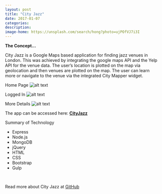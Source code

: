 ```yaml
---
layout: post
title: "City Jazz"
date: 2017-01-07
categories:
description:
image-home: https://unsplash.com/search/hong?photo=ujPOfVJ7i3I
---
```


**The Concept...**

<p>City Jazz is a Google Maps based application for finding jazz venues in London. This was achieved by integrating the google maps API and the Yelp API for the venue data. The user’s location is plotted on the map via geolocation and then venues are plotted on the map. The user can learn more or navigate to the venue via the integrated City Mapper widget.</p>

<!-- The site can be viewed here: [https://swishlists.herokuapp.com](https://swishlists.herokuapp.com) -->
Home Page
![alt text](http://i1174.photobucket.com/albums/r613/jgburton/Home_zpstubsqa5s.png "City Jazz Home Page")

Logged In
![alt text](http://i1174.photobucket.com/albums/r613/jgburton/Screen%20Shot%202017-03-10%20at%2014.03.37_zpsn7mljqte.png "Logged in")

More Details
![alt text](http://i1174.photobucket.com/albums/r613/jgburton/Screen%20Shot%202017-03-10%20at%2014.04.16_zpsiqkhnm1j.png "More Info")

<!-- **Welcome to the users page** -->
<!--

![alt text](http://i1174.photobucket.com/albums/r613/jgburton/User%20Page_zpsihbk41lf.png "Code Fund User Page")
<br/>
**Select your Technology**

![alt text](http://i1174.photobucket.com/albums/r613/jgburton/Choose%20Language_zpsuu96w45x.png "Choose Tech")
<br/>

**Ask Questions or answer others!**

![alt text](http://i1174.photobucket.com/albums/r613/jgburton/JavaScript%20Q%20Page_zpsq9ciqqpg.png "Code Fund Questions page")
 <br/>

Collaboration

<p>The app was built over the course of 4 days with a team of 5, this consisted of planning, collaboration and delegation of tasks. We used Balsamiq for wireframes, Trello for organisation and the delegation of tasks and git for version and collaboration control. We also often pair programmed on more complicated tasks and brainstormed as a team for branding/design ideas.<p>

</br> -->


The app can be accessed here: <a href="https://city-jazz.herokuapp.com" target="_blank">**CityJazz**</a>


Summary of Technology

<ul>
<li>Express</li>
<li>Node.js</li>
<li>MongoDB</li>
<li>jQuery</li>
<li>HTML</li>
<li>CSS</li>
<li>Bootstrap</li>
<li>Gulp</li>
</ul>


<br/>

Read more about City Jazz at [GitHub](https://github.com/jgburton/WDI_PROJECT_2)
